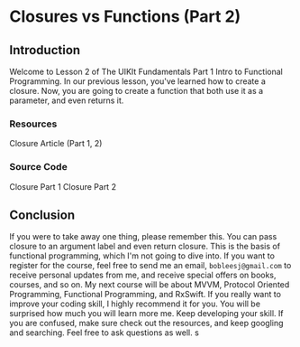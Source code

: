 # Closures vs Functions (Part 2)
## Introduction
Welcome to Lesson 2 of The UIKIt Fundamentals Part 1 Intro to Functional Programming. In our previous lesson, you've learned how to create a closure. Now, you are going to create a function that both use it as a parameter, and even returns it.

### Resources
Closure Article (Part 1, 2)
### Source Code
Closure Part 1
Closure Part 2

## Conclusion
If you were to take away one thing, please remember this. You can pass closure to an argument label and even return closure. This is the basis of functional programming, which I'm not going to dive into. If you want to register for the course, feel free to send me an email, `bobleesj@gmail.com` to receive personal updates from me, and receive special offers on books, courses, and so on. My next course will be about MVVM, Protocol Oriented Programming, Functional Programming, and RxSwift. If you really want to improve your coding skill, I highly recommend it for you. You will be surprised how much you will learn more me. Keep developing your skill. If you are confused, make sure check out the resources, and keep googling and searching. Feel free to ask questions as well. s
